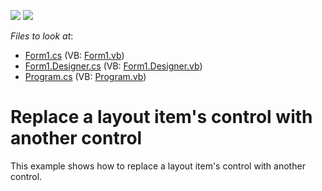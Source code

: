 <!-- default badges list -->
[![](https://img.shields.io/badge/Open_in_DevExpress_Support_Center-FF7200?style=flat-square&logo=DevExpress&logoColor=white)](https://supportcenter.devexpress.com/ticket/details/E204)
[![](https://img.shields.io/badge/📖_How_to_use_DevExpress_Examples-e9f6fc?style=flat-square)](https://docs.devexpress.com/GeneralInformation/403183)
<!-- default badges end -->
<!-- default file list -->
*Files to look at*:

* [Form1.cs](./CS/Form1.cs) (VB: [Form1.vb](./VB/Form1.vb))
* [Form1.Designer.cs](./CS/Form1.Designer.cs) (VB: [Form1.Designer.vb](./VB/Form1.Designer.vb))
* [Program.cs](./CS/Program.cs) (VB: [Program.vb](./VB/Program.vb))
<!-- default file list end -->
# Replace a layout item's control with another control


<p>This example shows how to replace a layout item's control with another control.</p>

<br/>


